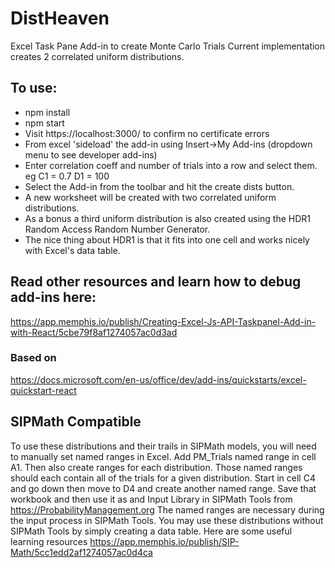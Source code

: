 # DistHeaven

Excel Task Pane Add-in to create Monte Carlo Trials
Current implementation creates 2 correlated uniform distributions.

## To use:
- npm install
- npm start
- Visit https://localhost:3000/ to confirm no certificate errors
- From excel 'sideload' the add-in using Insert->My Add-ins (dropdown menu to see developer add-ins)
- Enter correlation coeff and number of trials into a row and select them. eg
C1 = 0.7
D1 = 100
- Select the Add-in from the toolbar and hit the create dists button.
- A new worksheet will be created with two correlated uniform distributions.
- As a bonus a third uniform distribution is also created using the HDR1 Random Access Random Number Generator.
- The nice thing about HDR1 is that it fits into one cell and works nicely with Excel's data table.


## Read other resources and learn how to debug add-ins here:
https://app.memphis.io/publish/Creating-Excel-Js-API-Taskpanel-Add-in-with-React/5cbe79f8af1274057ac0d3ad

### Based on
https://docs.microsoft.com/en-us/office/dev/add-ins/quickstarts/excel-quickstart-react

## SIPMath Compatible
To use these distributions and their trails in SIPMath models, you will need to manually set named ranges in Excel. Add PM_Trials named range in cell A1. Then also create ranges for each distribution. Those named ranges should each contain all of the trials for a given distribution. Start in cell C4 and go down then move to D4 and create another named range. Save that workbook and then use it as and Input Library in SIPMath Tools from https://ProbabilityManagement.org The named ranges are necessary during the input process in SIPMath Tools. You may use these distributions without SIPMath Tools by simply creating a data table. Here are some useful learning resources https://app.memphis.io/publish/SIP-Math/5cc1edd2af1274057ac0d4ca
